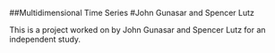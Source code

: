 ##Multidimensional Time Series
#John Gunasar and Spencer Lutz

This is a project worked on by John Gunasar and Spencer Lutz for an independent study. 
